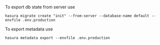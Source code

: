 To export db state from server use

```
hasura migrate create "init" --from-server --database-name default --envfile .env.production
```

To export metadata use

```
hasura metadata export --envfile .env.production
```
